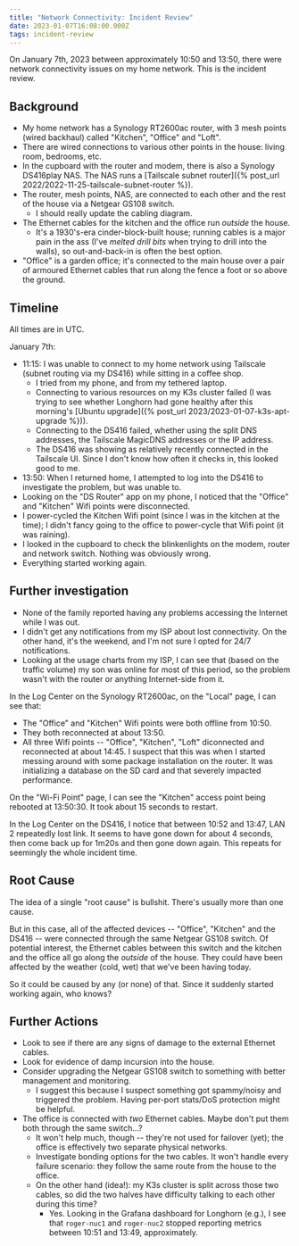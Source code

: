 ```yaml
---
title: "Network Connectivity: Incident Review"
date: 2023-01-07T16:08:00.000Z
tags: incident-review
---
```


On January 7th, 2023 between approximately 10:50 and 13:50, there were network connectivity issues on my home network.
This is the incident review.

## Background

- My home network has a Synology RT2600ac router, with 3 mesh points (wired backhaul) called "Kitchen", "Office" and
"Loft".
- There are wired connections to various other points in the house: living room, bedrooms, etc.
- In the cupboard with the router and modem, there is also a Synology DS416play NAS. The NAS runs a [Tailscale subnet router]({% post_url 2022/2022-11-25-tailscale-subnet-router %}).
- The router, mesh points, NAS, are connected to each other and the rest of the house via a Netgear GS108 switch.
  - I should really update the cabling diagram.
- The Ethernet cables for the kitchen and the office run _outside_ the house.
  - It's a 1930's-era cinder-block-built house; running cables is a major pain in the ass (I've _melted drill bits_ when
    trying to drill into the walls), so out-and-back-in is often the best option.
- "Office" is a garden office; it's connected to the main house over a pair of armoured Ethernet cables that run along
  the fence a foot or so above the ground.

## Timeline

All times are in UTC.

January 7th:

- 11:15: I was unable to connect to my home network using Tailscale (subnet routing via my DS416) while sitting in a
  coffee shop.
  - I tried from my phone, and from my tethered laptop.
  - Connecting to various resources on my K3s cluster failed (I was trying to see whether Longhorn had gone healthy
    after this morning's [Ubuntu upgrade]({% post_url 2023/2023-01-07-k3s-apt-upgrade %})).
  - Connecting to the DS416 failed, whether using the split DNS addresses, the Tailscale MagicDNS addresses or the IP
    address.
  - The DS416 was showing as relatively recently connected in the Tailscale UI. Since I don't know how often it checks
    in, this looked good to me.
- 13:50: When I returned home, I attempted to log into the DS416 to investigate the problem, but was unable to.
- Looking on the "DS Router" app on my phone, I noticed that the "Office" and "Kitchen" Wifi points were disconnected.
- I power-cycled the Kitchen Wifi point (since I was in the kitchen at the time); I didn't fancy going to the office to power-cycle that Wifi point (it was raining).
- I looked in the cupboard to check the blinkenlights on the modem, router and network switch. Nothing was obviously
  wrong.
- Everything started working again.

## Further investigation

- None of the family reported having any problems accessing the Internet while I was out.
- I didn't get any notifications from my ISP about lost connectivity. On the other hand, it's the weekend, and I'm not
  sure I opted for 24/7 notifications.
- Looking at the usage charts from my ISP, I can see that (based on the traffic volume) my son was online for most of
  this period, so the problem wasn't with the router or anything Internet-side from it.

In the Log Center on the Synology RT2600ac, on the "Local" page, I can see that:
- The "Office" and "Kitchen" Wifi points were both offline from 10:50.
- They both reconnected at about 13:50.
- All three Wifi points -- "Office", "Kitchen", "Loft" diconnected and reconnected at about 14:45. I suspect that this
  was when I started messing around with some package installation on the router. It was initializing a database on the
  SD card and that severely impacted performance.

On the "Wi-Fi Point" page, I can see the "Kitchen" access point being rebooted at 13:50:30. It took about 15 seconds to
restart.

In the Log Center on the DS416, I notice that between 10:52 and 13:47, LAN 2 repeatedly lost link. It seems to have gone down for about 4 seconds, then come back up for 1m20s and then gone down again. This repeats for seemingly the whole incident time.

## Root Cause

The idea of a single "root cause" is bullshit. There's usually more than one cause.

But in this case, all of the affected devices -- "Office", "Kitchen" and the DS416 -- were connected through the same
Netgear GS108 switch. Of potential interest, the Ethernet cables between this switch and the kitchen and the office all
go along the _outside_ of the house. They could have been affected by the weather (cold, wet) that we've been having
today.

So it could be caused by any (or none) of that. Since it suddenly started working again, who knows?

## Further Actions

- Look to see if there are any signs of damage to the external Ethernet cables.
- Look for evidence of damp incursion into the house.
- Consider upgrading the Netgear GS108 switch to something with better management and monitoring.
  - I suggest this because I suspect something got spammy/noisy and triggered the problem. Having per-port stats/DoS
    protection might be helpful.
- The office is connected with _two_ Ethernet cables. Maybe don't put them both through the same switch...?
  - It won't help much, though -- they're not used for failover (yet); the office is effectively two separate physical
    networks.
  - Investigate bonding options for the two cables. It won't handle every failure scenario: they follow the same route
    from the house to the office.
  - On the other hand (idea!): my K3s cluster is split across those two cables, so did the two halves have difficulty
    talking to each other during this time?
    - Yes. Looking in the Grafana dashboard for Longhorn (e.g.), I see that `roger-nuc1` and `roger-nuc2` stopped
      reporting metrics between 10:51 and 13:49, approximately.
